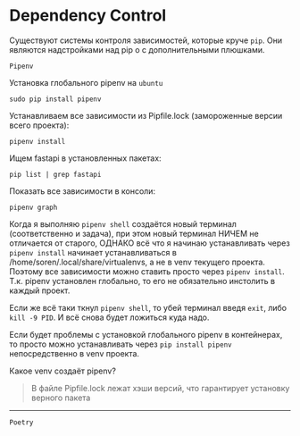 # Dependency Control

Существуют системы контроля зависимостей, которые круче `pip`.
Они являются надстройками над pip о с дополнительными плюшками.

`Pipenv`

Установка глобального pipenv на `ubuntu`
```shell
sudo pip install pipenv
```

Устанавливаем все зависимости из Pipfile.lock (замороженные версии всего проекта):
```shell
pipenv install
```
Ищем fastapi в установленных пакетах:
```shell
pip list | grep fastapi
```
Показать все зависимости в консоли:
```shell
pipenv graph
```

Когда я выполняю `pipenv shell` создаётся новый терминал (соответственно и задача),
при этом новый терминал НИЧЕМ не отличается от старого, ОДНАКО всё что я начинаю
устанавливать через `pipenv install` начинает устанавливаться в /home/soren/.local/share/virtualenvs,
а не в venv текущего проекта.
Поэтому все зависимости можно ставить просто через `pipenv install`. 
Т.к. pipenv установлен глобально, то его не обязательно инстолить в каждый проект.

Если же всё таки ткнул `pipenv shell`, то убей терминал введя `exit`, либо `kill -9 PID`.
И всё снова будет ложиться куда надо.

Если будет проблемы с установкой глобального pipenv в контейнерах, то просто можно
устанавливать через `pip install pipenv` непосредственно в venv проекта.

Какое venv создаёт pipenv?


> В файле Pipfile.lock лежат хэши версий, что гарантирует установку верного пакета


***

`Poetry`


